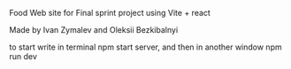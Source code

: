   Food Web site for Final sprint project using Vite + react

  Made by Ivan Zymalev and Oleksii Bezkibalnyi

  to start write in terminal npm start server, and then in another window npm run dev
